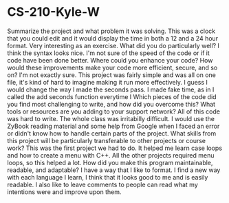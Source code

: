 # CS-210-Kyle-W


Summarize the project and what problem it was solving.
  This was a clock that you could edit and it would display the time in both a 12 and a 24 hour format. Very interesting as an exercise.
What did you do particularly well?
  I think the syntax looks nice. I'm not sure of the speed of the code or if it code have been done better.
Where could you enhance your code? How would these improvements make your code more efficient, secure, and so on?
  I'm not exactly sure. This project was fairly simple and was all on one file, it's kind of hard to imagine making it run more effectively. I guess I would change the way I made the seconds pass. I made fake time, as in I called the add seconds function everytime I 
Which pieces of the code did you find most challenging to write, and how did you overcome this? What tools or resources are you adding to your support network?
  All of this code was hard to write. The whole class was irritabilly difficult. I would use the ZyBook reading material and some help from Google when I faced an error or didn't know how to handle certain parts of the project.
What skills from this project will be particularly transferable to other projects or course work?
  This was the first project we had to do. It helped me learn case loops and how to create a menu with C++. All the other projects required menu loops, so this helped a lot.
How did you make this program maintainable, readable, and adaptable?
  I have a way that I like to format. I find a new way with each language I learn, I think that it looks good to me and is easily readable. I also like to leave comments to people can read what my intentions were and improve upon them.
